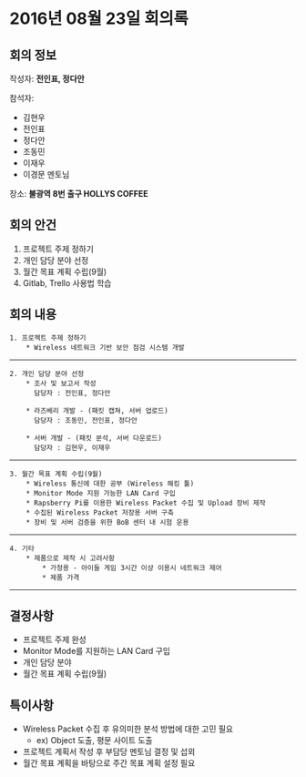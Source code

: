 # 2016년 08월 23일 회의록
## 회의 정보
작성자: **전인표, 정다안**

참석자:
* 김현우
* 전인표
* 정다안
* 조동민
* 이재우
* 이경문 멘토님

장소: **불광역 8번 출구 HOLLYS COFFEE**

## 회의 안건
1. 프로젝트 주제 정하기
2. 개인 담당 분야 선정
3. 월간 목표 계획 수립(9월)
4. Gitlab, Trello 사용법 학습

## 회의 내용
	1. 프로젝트 주제 정하기
		* Wireless 네트워크 기반 보안 점검 시스템 개발
		
---
	2. 개인 담당 분야 선정
		* 조사 및 보고서 작성
		  담당자 : 전인표, 정다안
          
		* 라즈베리 개발 - (패킷 캡쳐, 서버 업로드)
		  담당자 : 조동민, 전인표, 정다안
          
		* 서버 개발 - (패킷 분석, 서버 다운로드)
		  담당자 : 김현우, 이재우
          
---
	3. 월간 목표 계획 수립(9월)
		* Wireless 통신에 대한 공부 (Wireless 해킹 툴)
		* Monitor Mode 지원 가능한 LAN Card 구입
		* Rapsberry Pi를 이용한 Wireless Packet 수집 및 Upload 장비 제작
		* 수집된 Wireless Packet 저장용 서버 구축
		* 장비 및 서버 검증을 위한 BoB 센터 내 시험 운용
---
	4. 기타
		* 제품으로 제작 시 고려사항
			* 가정용 - 아이들 게임 3시간 이상 이용시 네트워크 제어
			* 제품 가격
---
        

## 결정사항
* 프로젝트 주제 완성
* Monitor Mode를 지원하는 LAN Card 구입
* 개인 담당 분야
* 월간 목표 계획 수립(9월)

## 특이사항
* Wireless Packet 수집 후 유의미한 분석 방법에 대한 고민 필요
	* ex) Object 도출, 평문 사이트 도출
* 프로젝트 계획서 작성 후 부담당 멘토님 결정 및 섭외
* 월간 목표 계획을 바탕으로 주간 목표 계획 설정 필요